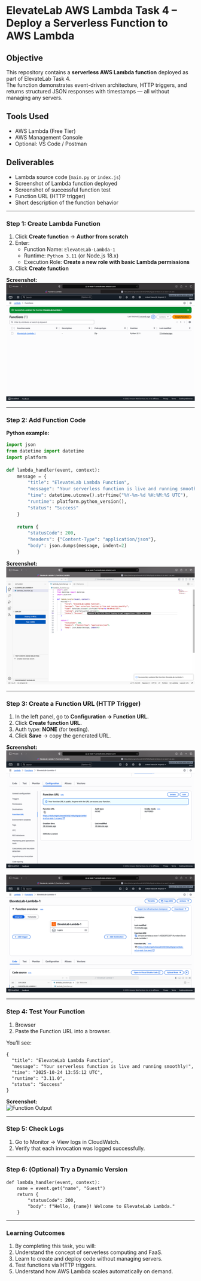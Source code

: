 
# ElevateLab AWS Lambda Task 4  – Deploy a Serverless Function to AWS Lambda

## Objective
This repository contains a **serverless AWS Lambda function** deployed as part of ElevateLab Task 4.  
The function demonstrates event-driven architecture, HTTP triggers, and returns structured JSON responses with timestamps — all without managing any servers.

## Tools Used
- AWS Lambda (Free Tier)  
- AWS Management Console  
- Optional: VS Code / Postman  

## Deliverables
- Lambda source code (`main.py` or `index.js`)  
- Screenshot of Lambda function deployed  
- Screenshot of successful function test  
- Function URL (HTTP trigger)  
- Short description of the function behavior  

---

### Step 1: Create Lambda Function
1. Click **Create function** → **Author from scratch**  
2. Enter:
   - Function Name: `ElevateLab-Lambda-1`  
   - Runtime: `Python 3.11` (or Node.js 18.x)  
   - Execution Role: **Create a new role with basic Lambda permissions**  
3. Click **Create function**  

**Screenshot:**  
![Create Function](Assets/create-function.png)

---

### Step 2: Add Function Code
**Python example:**

```python
import json
from datetime import datetime
import platform

def lambda_handler(event, context):
    message = {
        "title": "ElevateLab Lambda Function",
        "message": "Your serverless function is live and running smoothly!",
        "time": datetime.utcnow().strftime("%Y-%m-%d %H:%M:%S UTC"),
        "runtime": platform.python_version(),
        "status": "Success"
    }

    return {
        "statusCode": 200,
        "headers": {"Content-Type": "application/json"},
        "body": json.dumps(message, indent=2)
    }
```

**Screenshot:**  
![Code Editor](Assets/code-editor.png)

---

### Step 3: Create a Function URL (HTTP Trigger)

1. In the left panel, go to **Configuration → Function URL.**
2. Click **Create function URL.**
3. Auth type: **NONE** (for testing).
4. Click **Save** → copy the generated URL.

**Screenshot:**  
![Function URL](Assets/function-url.png)

![Function URL](Assets/function-dashboard.png)

---

### Step 4: Test Your Function
1. Browser
2. Paste the Function URL into a browser.
   
You’ll see:
```
{
  "title": "ElevateLab Lambda Function",
  "message": "Your serverless function is live and running smoothly!",
  "time": "2025-10-24 13:55:12 UTC",
  "runtime": "3.11.0",
  "status": "Success"
}
```

**Screenshot:**  
![Function Output](Assets/test-output.pn)

---

### Step 5: Check Logs

1. Go to Monitor → View logs in CloudWatch.
2. Verify that each invocation was logged successfully.

---

### Step 6: (Optional) Try a Dynamic Version

```
def lambda_handler(event, context):
    name = event.get("name", "Guest")
    return {
        "statusCode": 200,
        "body": f"Hello, {name}! Welcome to ElevateLab Lambda."
    }
```

---

### Learning Outcomes

1. By completing this task, you will:
2. Understand the concept of serverless computing and FaaS.
3. Learn to create and deploy code without managing servers.
4. Test functions via HTTP triggers.
5. Understand how AWS Lambda scales automatically on demand.


